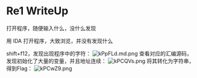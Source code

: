 # Re1 WriteUp
打开程序，随便输入什么，没什么发现

用 IDA 打开程序，大致浏览，并没有发现什么

shift+f12，发现出现程序中的字符：
![kPpFLd.md.png](https://s2.ax1x.com/2019/01/20/kPpFLd.md.png)
查看对应的汇编源码，发现初始化了大量的变量，并且地址连续：
![kPCQVs.png](https://s2.ax1x.com/2019/01/20/kPCQVs.png)
将其转化为字符串，得到Flag：
![kPCwZ9.png](https://s2.ax1x.com/2019/01/20/kPCwZ9.png)
<!--stackedit_data:
eyJoaXN0b3J5IjpbNzM5ODAxMDQxLDMwMzgyMDQzMywxMTI1Nz
Y1NTg4LDU1MjMxNjYyNV19
-->